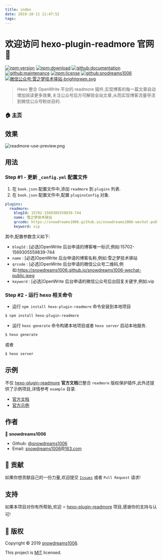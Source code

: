 ```yaml
---
title: index
date: 2019-10-11 11:47:52
tags:
---
```


# 欢迎访问 hexo-plugin-readmore 官网 👋

[![npm:version](https://img.shields.io/npm/v/hexo-plugin-readmore.svg)](https://www.npmjs.com/package/hexo-plugin-readmore)
[![npm:download](https://img.shields.io/npm/dt/hexo-plugin-readmore.svg)](https://www.npmjs.com/package/hexo-plugin-readmore)
[![github:documentation](https://img.shields.io/badge/documentation-yes-brightgreen.svg)](https://github.com/snowdreams1006/hexo-plugin-readmore#readme)
[![github:maintenance](https://img.shields.io/badge/Maintained%3F-yes-green.svg)](https://github.com/snowdreams1006/hexo-plugin-readmore/graphs/commit-activity)
[![npm:license](https://img.shields.io/npm/l/hexo-plugin-readmore.svg)](https://github.com/snowdreams1006/hexo-plugin-readmore/blob/master/LICENSE)
[![github:snodreams1006](https://img.shields.io/badge/github-snowdreams1006-brightgreen.svg)](https://github.com/snowdreams1006)
[![微信公众号:雪之梦技术驿站-brightgreen.svg](https://img.shields.io/badge/%E5%BE%AE%E4%BF%A1%E5%85%AC%E4%BC%97%E5%8F%B7-%E9%9B%AA%E4%B9%8B%E6%A2%A6%E6%8A%80%E6%9C%AF%E9%A9%BF%E7%AB%99-brightgreen.svg)](https://snowdreams1006.github.io/snowdreams1006-wechat-public.jpeg)

> Hexo 整合 OpenWrite 平台的 readmore 插件,实现博客的每一篇文章自动增加阅读更多效果,关注公众号后方可解锁全站文章,从而实现博客流量导流到微信公众号粉丝目的.

### 🏠 [主页](https://github.com/snowdreams1006/hexo-plugin-readmore#readme)

## 效果

![readmore-use-preview.png](https://snowdreams1006.github.io/hexo-plugin-readmore/readmore-use-preview.png)

## 用法

### Step #1 - 更新 `_config.yml` 配置文件

1. 在 `book.json` 配置文件中,添加 `readmore` 到 `plugins` 列表.
2. 在 `book.json` 配置文件中,配置 `pluginsConfig` 对象.

```yml
plugins:
  readmore:
    blogId: 15702-1569305559839-744
    name: 雪之梦技术驿站
    qrcode: https://snowdreams1006.github.io/snowdreams1006-wechat-public.jpeg
    keyword: vip
```

其中,配置参数含义如下: 

- `blogId` : [必选]OpenWrite 后台申请的博客唯一标识,例如:15702-1569305559839-744
- `name` : [必选]OpenWrite 后台申请的博客名称,例如:雪之梦技术驿站
- `qrcode` : [必选]OpenWrite 后台申请的微信公众号二维码,例如:https://snowdreams1006.github.io/snowdreams1006-wechat-public.jpeg
- `keyword` : [必选]OpenWrite 后台申请的微信公众号后台回复关键字,例如:vip

### Step #2 - 运行 hexo 相关命令

- 运行 `npm install hexo-plugin-readmore` 命令安装到本地项目

```bash
$ npm install hexo-plugin-readmore
```

- 运行 `hexo generate` 命令构建本地项目或者 `hexo server` 启动本地服务.

```bash
$ hexo generate
```

或者

```bash
$ hexo server
```

## 示例

不仅 [hexo-plugin-readmore](https://github.com/snowdreams1006/hexo-plugin-readmore) **官方文档**已整合 `readmore` 版权保护插件,此外还提供了示例项目,详情参考 `example` 目录.

- [官方文档](https://github.com/snowdreams1006/hexo-plugin-readmore/tree/master/docs)
- [官方示例](https://github.com/snowdreams1006/hexo-plugin-readmore/tree/master/example)

## 作者

👤 **snowdreams1006**

- Github: [@snowdreams1006](https://github.com/snowdreams1006)
- Email: [snowdreams1006@163.com](mailto:snowdreams1006@163.com)

## 🤝 贡献

如果你想贡献自己的一份力量,欢迎提交 [`Issues`](https://github.com/snowdreams1006/hexo-plugin-readmore/issues) 或者 `Pull Request` 请求!

## 支持

如果本项目对你有所帮助,欢迎 ⭐️ [hexo-plugin-readmore](https://github.com/snowdreams1006/hexo-plugin-readmore) 项目,感谢你的支持与认可!

## 📝 版权

Copyright © 2019 [snowdreams1006](https://github.com/snowdreams1006).

This project is [MIT](https://github.com/snowdreams1006/hexo-plugin-readmore/blob/master/LICENSE) licensed.